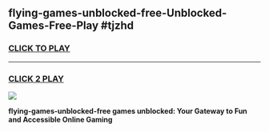 
## flying-games-unblocked-free-Unblocked-Games-Free-Play #tjzhd
<h3>
<a href="https://us.freeplayer.one?title=flying-games-unblocked-free&ref=9M">CLICK TO PLAY</a></h3>
<hr>

<h3>
<a href="https://us.freeplayer.one?title=flying-games-unblocked-free&ref=9M">CLICK 2 PLAY</a>
  
</h3>

<a href="https://us.freeplayer.one?title=flying-games-unblocked-free&ref=9M"><img src="https://clearcache.store/games.png"></a>


**flying-games-unblocked-free games unblocked: Your Gateway to Fun and Accessible Online Gaming**
